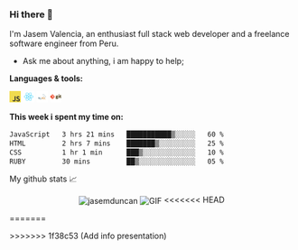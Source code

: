 ### Hi there 👋

<!--
**JasemDuncan/JasemDuncan** is a ✨ _special_ ✨ repository because its `README.md` (this file) appears on your GitHub profile.

Here are some ideas to get you started:

- 🔭 I’m currently working on ...
- 🌱 I’m currently learning ...
- 👯 I’m looking to collaborate on ...
- 🤔 I’m looking for help with ...
- 💬 Ask me about ...
- 📫 How to reach me: ...
- 😄 Pronouns: ...
- ⚡ Fun fact: ...
-->



I'm Jasem Valencia, an enthusiast full stack web developer and a freelance software engineer from Peru. 

- Ask me about anything, i am happy to help;

**Languages & tools:**  

<code><img height="20" src="https://raw.githubusercontent.com/github/explore/80688e429a7d4ef2fca1e82350fe8e3517d3494d/topics/javascript/javascript.png"></code>
<code><img height="20" src="https://raw.githubusercontent.com/github/explore/80688e429a7d4ef2fca1e82350fe8e3517d3494d/topics/react/react.png"></code>
<code><img height="20" src="https://raw.githubusercontent.com/github/explore/80688e429a7d4ef2fca1e82350fe8e3517d3494d/topics/mysql/mysql.png"></code>
<code><img height="20" src="https://raw.githubusercontent.com/github/explore/80688e429a7d4ef2fca1e82350fe8e3517d3494d/topics/git/git.png"></code>

**This week i spent my time on:**

```text
JavaScript   3 hrs 21 mins   ███████████▒░░░░░   60 %  
HTML         2 hrs 7 mins    ███████▒░░░░░░░░░   25 % 
CSS          1 hr 1 min      ███▒░░░░░░░░░░░░░   10 % 
RUBY         30 mins         ██▒░░░░░░░░░░░░░░   05 % 

```


 My github stats 📈

<p align="center"> 
<img align="center" src="https://github-readme-stats.vercel.app/api?username=jasemduncan&show_icons=true&theme=gotham" alt="jasemduncan" />
<img align="center" alt="GIF" src="https://github.com/abhisheknaiidu/abhisheknaiidu/blob/master/code.gif?raw=true" width="300" height="195" />
<<<<<<< HEAD
</p>
=======
</p>
>>>>>>> 1f38c53 (Add info presentation)
